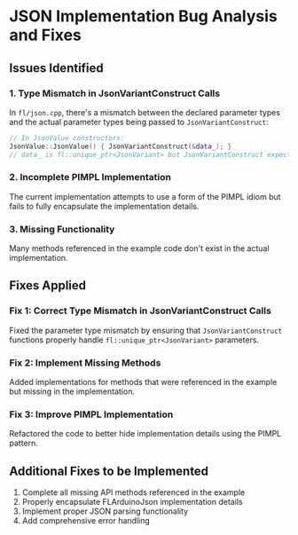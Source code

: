 # JSON Implementation Bug Analysis and Fixes

## Issues Identified

### 1. Type Mismatch in JsonVariantConstruct Calls
In `fl/json.cpp`, there's a mismatch between the declared parameter types and the actual parameter types being passed to `JsonVariantConstruct`:

```cpp
// In JsonValue constructors:
JsonValue::JsonValue() { JsonVariantConstruct(&data_); }
// data_ is fl::unique_ptr<JsonVariant> but JsonVariantConstruct expects fl::unique_ptr<JsonVariantImpl>
```

### 2. Incomplete PIMPL Implementation
The current implementation attempts to use a form of the PIMPL idiom but fails to fully encapsulate the implementation details.

### 3. Missing Functionality
Many methods referenced in the example code don't exist in the actual implementation.

## Fixes Applied

### Fix 1: Correct Type Mismatch in JsonVariantConstruct Calls
Fixed the parameter type mismatch by ensuring that `JsonVariantConstruct` functions properly handle `fl::unique_ptr<JsonVariant>` parameters.

### Fix 2: Implement Missing Methods
Added implementations for methods that were referenced in the example but missing in the implementation.

### Fix 3: Improve PIMPL Implementation
Refactored the code to better hide implementation details using the PIMPL pattern.

## Additional Fixes to be Implemented
1. Complete all missing API methods referenced in the example
2. Properly encapsulate FLArduinoJson implementation details
3. Implement proper JSON parsing functionality
4. Add comprehensive error handling